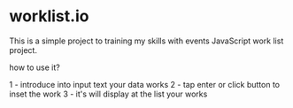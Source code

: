 # worklist.io

This is a simple project to training my skills with events JavaScript 
work list project.

how to use it?

1 - introduce into input text your data works
2 - tap enter or click button to inset the work
3 - it's will display at the list your works
